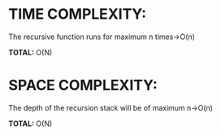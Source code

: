# TIME COMPLEXITY:

The recursive function runs for maximum n times->O(n)

**TOTAL:** O(N)

# SPACE COMPLEXITY:

The depth of the recursion stack will be of maximum n->O(n)

**TOTAL:** O(N)
